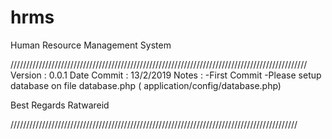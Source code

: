 # hrms
Human Resource Management System 

//////////////////////////////////////////////////////////////////////////////////////////////
Version : 0.0.1
Date Commit : 13/2/2019
Notes : 
  -First Commit
  -Please setup database on file database.php ( application/config/database.php)
 
 Best Regards Ratwareid
 
 ///////////////////////////////////////////////////////////////////////////////////////////

